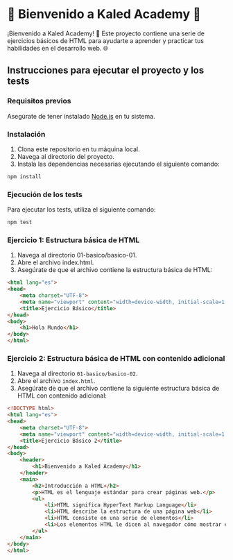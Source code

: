 # 🌟 Bienvenido a Kaled Academy 🌟

¡Bienvenido a Kaled Academy! 🚀 Este proyecto contiene una serie de ejercicios básicos de HTML para ayudarte a aprender y practicar tus habilidades en el desarrollo web. 🌐

## Instrucciones para ejecutar el proyecto y los tests

### Requisitos previos

Asegúrate de tener instalado [Node.js](https://nodejs.org/) en tu sistema.

### Instalación

1. Clona este repositorio en tu máquina local.
2. Navega al directorio del proyecto.
3. Instala las dependencias necesarias ejecutando el siguiente comando:

```sh
npm install
```

### Ejecución de los tests

Para ejecutar los tests, utiliza el siguiente comando:
```sh
npm test
```

### Ejercicio 1: Estructura básica de HTML

1. Navega al directorio 01-basico/basico-01.
2. Abre el archivo index.html.
3. Asegúrate de que el archivo contiene la estructura básica de HTML:

```html
<html lang="es">
<head>
    <meta charset="UTF-8">
    <meta name="viewport" content="width=device-width, initial-scale=1.0">
    <title>Ejercicio Básico</title>
</head>
<body>
    <h1>Hola Mundo</h1>
</body>
</html>
```
### Ejercicio 2: Estructura básica de HTML con contenido adicional

1. Navega al directorio `01-basico/basico-02`.
2. Abre el archivo `index.html`.
3. Asegúrate de que el archivo contiene la siguiente estructura básica de HTML con contenido adicional:

```html
<!DOCTYPE html>
<html lang="es">
<head>
    <meta charset="UTF-8">
    <meta name="viewport" content="width=device-width, initial-scale=1.0">
    <title>Ejercicio Básico 2</title>
</head>
<body>
    <header>
        <h1>Bienvenido a Kaled Academy</h1>
    </header>
    <main>
        <h2>Introducción a HTML</h2>
        <p>HTML es el lenguaje estándar para crear páginas web.</p>
        <ul>
            <li>HTML significa HyperText Markup Language</li>
            <li>HTML describe la estructura de una página web</li>
            <li>HTML consiste en una serie de elementos</li>
            <li>Los elementos HTML le dicen al navegador cómo mostrar el contenido</li>
        </ul>
    </main>
</body>
</html>
```

